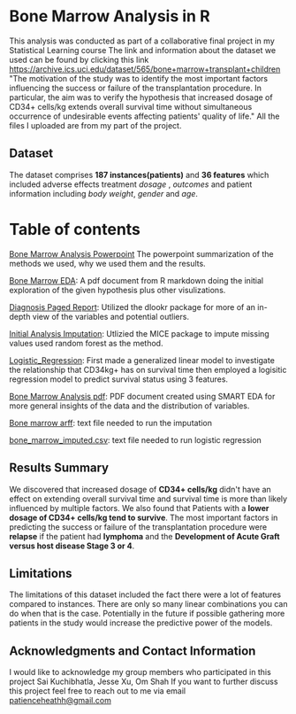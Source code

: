 # Bone Marrow Analysis in R 
This analysis was conducted as part of a collaborative final project in my Statistical Learning course
The link and information about the dataset we used can be found by clicking this link https://archive.ics.uci.edu/dataset/565/bone+marrow+transplant+children 
"The motivation of the study was to identify the most important factors influencing the success or failure of the transplantation procedure. In particular, the aim was to verify the hypothesis that increased dosage of CD34+ cells/kg extends overall survival time without simultaneous occurrence of undesirable events affecting patients' quality of life."
All the files I uploaded are from my part of the project.
## Dataset 
The dataset comprises **187 instances(patients)** and **36 features** which included adverse effects treatment *dosage* , *outcomes* and patient information including *body weight*, *gender* and *age*.
# Table of contents 
[Bone Marrow Analysis Powerpoint](https://github.com/blackulous/boneMarrow/blob/main/Bone%20Marrow%20Analysis.pptx) The powerpoint summarization of the methods we used, why we used them and the results.

[Bone Marrow EDA](https://github.com/blackulous/boneMarrow/blob/main/Bone_Marrow_EDA.pdf): A pdf document from R markdown doing the initial exploration of the given hypothesis plus other visulizations.

[Diagnosis Paged Report](https://github.com/blackulous/boneMarrow/blob/main/Diagnosis_Paged_Report.pdf): Utilized the dlookr package for more of an in-depth view of the variables and potential outliers. 

[Initial Analysis Imputation](https://github.com/blackulous/boneMarrow/blob/main/Initial_analysis_imputation.R): Utlizied the MICE package to impute missing values used random forest as the method.

[Logistic_Regression](https://github.com/blackulous/boneMarrow/blob/main/Logistic_Regression.R): First made a generalized linear model to investigate the relationship that CD34kg+ has on survival time then employed a logisitic regression model to predict survival status using 3 features. 

[Bone Marrow Analysis pdf](https://github.com/blackulous/boneMarrow/blob/main/boneMarrowAnalysis.pdf): PDF document created using SMART EDA for more general insights of the data and the distribution of variables.

[Bone marrow arff](https://github.com/blackulous/boneMarrow/blob/main/bone_marrow.arff): text file needed to run the imputation 

[bone_marrow_imputed.csv](https://github.com/blackulous/boneMarrow/blob/main/bone_marrow_imputed.csv): text file needed to run logistic regression 

## Results Summary
We discovered that increased dosage of **CD34+ cells/kg** didn't have an effect on extending overall survival time and survival time is more than likely influenced by multiple factors. We also found that Patients with a **lower dosage of CD34+ cells/kg tend to survive**. The most important factors in predicting the success or failure of the transplantation procedure were **relapse** if the patient had **lymphoma** and the **Development of Acute Graft versus host disease Stage 3 or 4**.
## Limitations 
The limitations of this dataset included the fact there were a lot of features compared to instances. There are only so many linear combinations you can do when that is the case. Potentially in the future if possible gathering more patients in the study would increase the predictive power of the models. 
## Acknowledgments and Contact Information
I would like to acknowledge my group members who participated in this project Sai Kuchibhatla, Jesse Xu, Om Shah
If you want to further discuss this project feel free to reach out to me via email patienceheathh@gmail.com 
